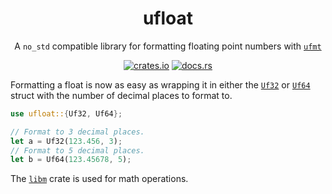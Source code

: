 <div align="center">

# ufloat

A `no_std` compatible library for formatting floating point numbers with [`ufmt`](https://crates.io/crates/ufmt)

[![crates.io](https://img.shields.io/crates/v/ufloat?style=for-the-badge)](https://crates.io/crates/ufloat)
[![docs.rs](https://img.shields.io/docsrs/ufloat?style=for-the-badge)](https://docs.rs/ufloat/latest/ufloat/struct.Angle.html)

</div>

Formatting a float is now as easy as wrapping it in either the [`Uf32`](https://docs.rs/ufloat/latest/ufloat/struct.Uf32.html) or [`Uf64`](https://docs.rs/ufloat/latest/ufloat/struct.Uf64.html) struct with the number of decimal places to format to.

```rust
use ufloat::{Uf32, Uf64};

// Format to 3 decimal places.
let a = Uf32(123.456, 3);
// Format to 5 decimal places.
let b = Uf64(123.45678, 5);
```

The [`libm`](https://crates.io/crates/libm) crate is used for math operations.
